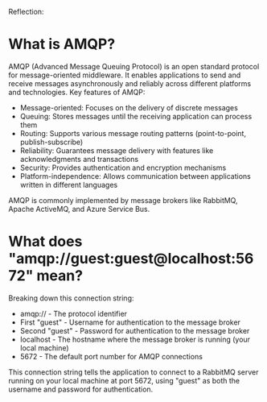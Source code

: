 Reflection:
# What is AMQP?
AMQP (Advanced Message Queuing Protocol) is an open standard protocol for message-oriented middleware. It enables applications to send and receive messages asynchronously and reliably across different platforms and technologies.
Key features of AMQP:

* Message-oriented: Focuses on the delivery of discrete messages
* Queuing: Stores messages until the receiving application can process them
* Routing: Supports various message routing patterns (point-to-point, publish-subscribe)
* Reliability: Guarantees message delivery with features like acknowledgments and transactions
* Security: Provides authentication and encryption mechanisms
* Platform-independence: Allows communication between applications written in different languages

AMQP is commonly implemented by message brokers like RabbitMQ, Apache ActiveMQ, and Azure Service Bus.
# What does "amqp://guest:guest@localhost:5672" mean?
Breaking down this connection string:

* amqp:// - The protocol identifier
* First "guest" - Username for authentication to the message broker
* Second "guest" - Password for authentication to the message broker
* localhost - The hostname where the message broker is running (your local machine)
*  5672 - The default port number for AMQP connections

This connection string tells the application to connect to a RabbitMQ server running on your local machine at port 5672, using "guest" as both the username and password for authentication.